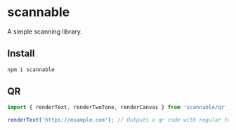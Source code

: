 # scannable

A simple scanning library.

## Install
```bash
npm i scannable
```

## QR

```ts
import { renderText, renderTwoTone, renderCanvas } from 'scannable/qr';

renderText('https://example.com'); // Outputs a qr code with regular text
```